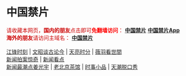 # 中国禁片
<span  style="color:#CC0000;">请收藏本网页，<b>国内的朋友</b>点击即可<b><span style="color:red;">免翻墙访问</span></b>：</span>
<b><a href="https://aaa99.ga/">中国禁片</a></b>
<b><a href="https://aaa99.ga/break-gfw/">中国禁片App</a></b>
</br>
<span  style="color:#CC0000;"><b>海外的朋友</b>请访问主域名：</span>
<b><a href="https://jinpian.org/">中国禁片</a></b>
</br></br>
<span><a href="https://aaa99.ga/category/political/jiangfeng/">江锋时刻</a></span> | <span><a href="https://aaa99.ga/author/wenzhao/">文昭谈古论今</a></span> | <span><a href="https://aaa99.ga/author/zhangtianliang/">天亮时分</a></span> | <span><a href="https://aaa99.ga/category/political/weiyu/">薇羽看世間</a></span>
</br>
<span><a href="https://aaa99.ga/author/dayu/">新闻拍案惊奇</a></span> | <span><a href="https://aaa99.ga/author/limuyang/">新闻看点</a></span>
</br>
<span><a href="https://aaa99.ga/author/jiangguangyu/">新闻最潮点姜光宇</a></span> | <span><a href="https://aaa99.ga/author/chaguan/">老北京茶馆</a></span> | <span><a href="https://aaa99.ga/category/movie/duanju/">时事小品</a></span> | <span><a href="https://aaa99.ga/author/tianchao/">天潮脱口秀</a></span>
</br>

</br>
